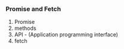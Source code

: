 ### Promise and Fetch

1. Promise
2. methods
3. API - (Application programming interface)
4. fetch 

